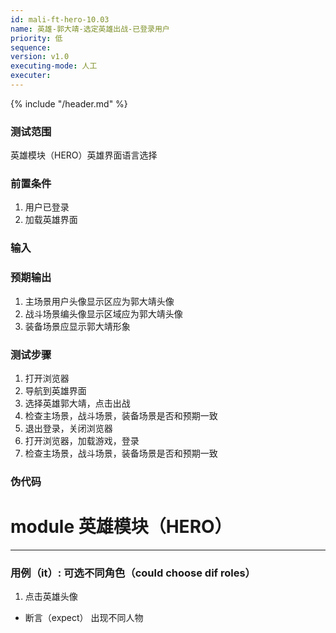 ```yaml
---
id: mali-ft-hero-10.03
name: 英雄-郭大靖-选定英雄出战-已登录用户
priority: 低
sequence: 
version: v1.0
executing-mode: 人工
executer: 
---
```


{% include "/header.md" %}


### 测试范围
  英雄模块（HERO）英雄界面语言选择

### 前置条件
1. 用户已登录
2. 加载英雄界面

### 输入


### 预期输出
1. 主场景用户头像显示区应为郭大靖头像
2. 战斗场景编头像显示区域应为郭大靖头像
3. 装备场景应显示郭大靖形象

### 测试步骤
  1. 打开浏览器
  2. 导航到英雄界面
  3. 选择英雄郭大靖，点击出战
  4. 检查主场景，战斗场景，装备场景是否和预期一致
  5. 退出登录，关闭浏览器
  6. 打开浏览器，加载游戏，登录
  7. 检查主场景，战斗场景，装备场景是否和预期一致


### 伪代码
# module 英雄模块（HERO）

***

### 用例（it）: 可选不同角色（could choose dif roles）
1. 点击英雄头像
* 断言（expect） 出现不同人物

